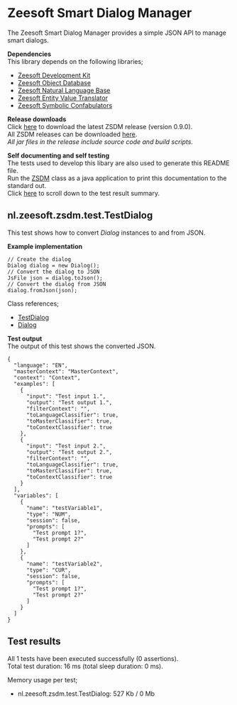 Zeesoft Smart Dialog Manager
============================
The Zeesoft Smart Dialog Manager provides a simple JSON API to manage smart dialogs.

**Dependencies**  
This library depends on the following libraries;  
 * [Zeesoft Development Kit](https://github.com/DyzLecticus/Zeesoft/tree/master/V3.0/ZDK/)  
 * [Zeesoft Object Database](https://github.com/DyzLecticus/Zeesoft/tree/master/V4.0/ZODB/)  
 * [Zeesoft Natural Language Base](https://github.com/DyzLecticus/Zeesoft/tree/master/V4.0/ZNLB/)  
 * [Zeesoft Entity Value Translator](https://github.com/DyzLecticus/Zeesoft/tree/master/V4.0/ZEVT/)  
 * [Zeesoft Symbolic Confabulators](https://github.com/DyzLecticus/Zeesoft/tree/master/V4.0/ZSC/)  

**Release downloads**  
Click [here](https://github.com/DyzLecticus/Zeesoft/raw/master/V4.0/ZSDM/releases/zsdm-0.9.0.zip) to download the latest ZSDM release (version 0.9.0).  
All ZSDM releases can be downloaded [here](https://github.com/DyzLecticus/Zeesoft/raw/master/V4.0/ZSDM/releases/).  
*All jar files in the release include source code and build scripts.*  

**Self documenting and self testing**  
The tests used to develop this libary are also used to generate this README file.  
Run the [ZSDM](https://github.com/DyzLecticus/Zeesoft/blob/master/V4.0/ZSDM/src/nl/zeesoft/zsdm/test/ZSDM.java) class as a java application to print this documentation to the standard out.  
Click [here](#test-results) to scroll down to the test result summary.  

nl.zeesoft.zsdm.test.TestDialog
-------------------------------
This test shows how to convert *Dialog* instances to and from JSON.

**Example implementation**  
~~~~
// Create the dialog
Dialog dialog = new Dialog();
// Convert the dialog to JSON
JsFile json = dialog.toJson();
// Convert the dialog from JSON
dialog.fromJson(json);
~~~~

Class references;  
 * [TestDialog](https://github.com/DyzLecticus/Zeesoft/blob/master/V4.0/ZSDM/src/nl/zeesoft/zsdm/test/TestDialog.java)
 * [Dialog](https://github.com/DyzLecticus/Zeesoft/blob/master/V4.0/ZSDM/src/nl/zeesoft/zsdm/dialog/Dialog.java)

**Test output**  
The output of this test shows the converted JSON.  
~~~~
{
  "language": "EN",
  "masterContext": "MasterContext",
  "context": "Context",
  "examples": [
    {
      "input": "Test input 1.",
      "output": "Test output 1.",
      "filterContext": "",
      "toLanguageClassifier": true,
      "toMasterClassifier": true,
      "toContextClassifier": true
    },
    {
      "input": "Test input 2.",
      "output": "Test output 2.",
      "filterContext": "",
      "toLanguageClassifier": true,
      "toMasterClassifier": true,
      "toContextClassifier": true
    }
  ],
  "variables": [
    {
      "name": "testVariable1",
      "type": "NUM",
      "session": false,
      "prompts": [
        "Test prompt 1?",
        "Test prompt 2?"
      ]
    },
    {
      "name": "testVariable2",
      "type": "CUR",
      "session": false,
      "prompts": [
        "Test prompt 1?",
        "Test prompt 2?"
      ]
    }
  ]
}
~~~~

Test results
------------
All 1 tests have been executed successfully (0 assertions).  
Total test duration: 16 ms (total sleep duration: 0 ms).  

Memory usage per test;  
 * nl.zeesoft.zsdm.test.TestDialog: 527 Kb / 0 Mb
